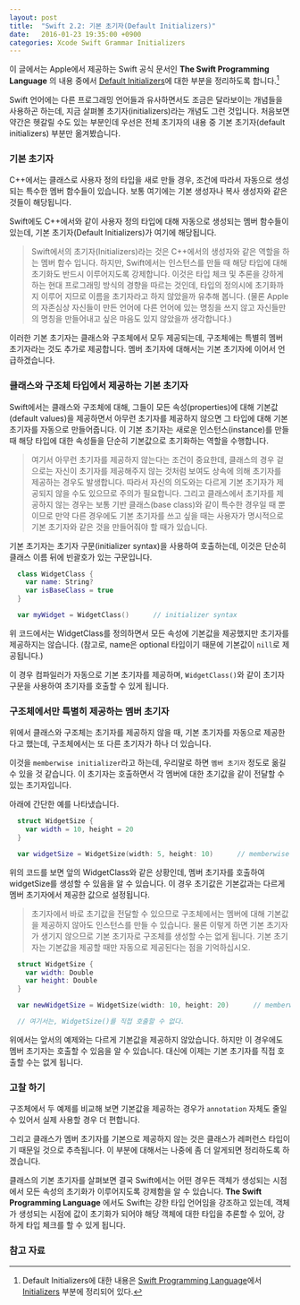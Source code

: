 ```yaml
---
layout: post
title:  "Swift 2.2: 기본 초기자(Default Initializers)"
date:   2016-01-23 19:35:00 +0900
categories: Xcode Swift Grammar Initializers
---
```


이 글에서는 Apple에서 제공하는 Swift 공식 문서인 **The Swift Programming Language** 의 내용 중에서 [Default Initializers](https://developer.apple.com/library/ios/documentation/Swift/Conceptual/Swift_Programming_Language/Initialization.html#//apple_ref/doc/uid/TP40014097-CH18-ID203)에 대한 부분을 정리하도록 합니다.[^Default_Initializers]

Swift 언어에는 다른 프로그래밍 언어들과 유사하면서도 조금은 달라보이는 개념들을 사용하곤 하는데, 지금 살펴볼 초기자(initializers)라는 개념도 그런 것입니다. 처음보면 약간은 헷갈릴 수도 있는 부분인데 우선은 전체 초기자의 내용 중 기본 초기자(default initializers) 부분만 옮겨봤습니다.

### 기본 초기자

C++에서는 클래스로 사용자 정의 타입을 새로 만들 경우, 조건에 따라서 자동으로 생성되는 특수한 멤버 함수들이 있습니다. 보통 여기에는 기본 생성자나 복사 생성자와 같은 것들이 해당됩니다.

Swift에도 C++에서와 같이 사용자 정의 타입에 대해 자동으로 생성되는 멤버 함수들이 있는데, 기본 초기자(Default Initializers)가 여기에 해당됩니다.

> Swift에서의 초기자(Initializers)라는 것은 C++에서의 생성자와 같은 역할을 하는 멤버 함수 입니다. 하지만, Swift에서는 인스턴스를 만들 때 해당 타입에 대해 초기화도 반드시 이루어지도록 강제합니다. 이것은 타입 체크 및 추론을 강하게 하는 현대 프로그래밍 방식의 경향을 따르는 것인데, 타입의 정의시에 초기화까지 이루어 지므로 이름을 초기자라고 하지 않았을까 유추해 봅니다. (물론 Apple의 자존심상 자신들이 만든 언어에 다른 언어에 있는 명칭을 쓰지 않고 자신들만의 명칭을 만들어내고 싶은 마음도 있지 않았을까 생각합니다.)

이러한 기본 초기자는 클래스와 구조체에서 모두 제공되는데, 구조체에는 특별히 멤버 초기자라는 것도 추가로 제공합니다. 멤버 초기자에 대해서는 기본 초기자에 이어서 언급하겠습니다.


### 클래스와 구조체 타입에서 제공하는 기본 초기자

Swift에서는 클래스와 구조체에 대해, 그들이 모든 속성(properties)에 대해 기본값(default values)을 제공하면서 아무런 초기자를 제공하지 않으면 그 타입에 대해 기본 초기자를 자동으로 만들어줍니다. 이 기본 초기자는 새로운 인스턴스(instance)를 만들 때 해당 타입에 대한 속성들을 단순히 기본값으로 초기화하는 역할을 수행합니다.

> 여기서 아무런 초기자를 제공하지 않는다는 조건이 중요한데, 클래스의 경우 겉으로는 자신이 초기자를 제공해주지 않는 것처럼 보여도 상속에 의해 초기자를 제공하는 경우도 발생합니다. 따라서 자신의 의도와는 다르게 기본 초기자가 제공되지 않을 수도 있으므로 주의가 필요합니다. 그리고 클래스에서 초기자를 제공하지 않는 경우는 보통 기반 클래스(base class)와 같이 특수한 경우일 때 뿐이므로 만약 다른 경우에도 기본 초기자를 쓰고 싶을 때는 사용자가 명시적으로 기본 초기자와 같은 것을 만들어줘야 할 때가 있습니다.

기본 초기자는 초기자 구문(initializer syntax)을 사용하여 호출하는데, 이것은 단순히 클래스 이름 뒤에 빈괄호가 있는 구문입니다.

```swift
  class WidgetClass {
    var name: String?
    var isBaseClass = true
  }

  var myWidget = WidgetClass()      // initializer syntax
```

위 코드에서는 WidgetClass를 정의하면서 모든 속성에 기본값을 제공했지만 초기자를 제공하지는 않습니다. (참고로, name은 optional 타입이기 때문에 기본값이 `nill`로 제공됩니다.)

이 경우 컴파일러가 자동으로 기본 초기자를 제공하며, `WidgetClass()`와 같이 초기자 구문을 사용하여 초기자를 호출할 수 있게 됩니다.


### 구조체에서만 특별히 제공하는 멤버 초기자

위에서 클래스와 구조체는 초기자를 제공하지 않을 때, 기본 초기자를 자동으로 제공한다고 했는데, 구조체에서는 또 다른 초기자가 하나 더 있습니다.

이것을 `memberwise initializer`라고 하는데, 우리말로 하면 `멤버 초기자` 정도로 옮길 수 있을 것 같습니다. 이 초기자는 호출하면서 각 멤버에 대한 초기값을 같이 전달할 수 있는 초기자입니다.

아래에 간단한 예를 나타냈습니다.

```swift
  struct WidgetSize {
    var width = 10, height = 20
  }

  var widgetSize = WidgetSize(width: 5, height: 10)      // memberwise initializer
```

위의 코드를 보면 앞의 WidgetClass와 같은 상황인데, 멤버 초기자를 호출하여 widgetSize를 생성할 수 있음을 알 수 있습니다. 이 경우 초기값은 기본값과는 다르게 멤버 초기자에서 제공한 값으로 설정됩니다.

> 초기자에서 바로 초기값을 전달할 수 있으므로 구조체에서는 멤버에 대해 기본값을 제공하지 않아도 인스턴스를 만들 수 있습니다. 물론 이렇게 하면 기본 초기자가 생기지 않으므로 기본 초기자로 구조체를 생성할 수는 없게 됩니다. 기본 초기자는 기본값을 제공할 때만 자동으로 제공된다는 점을 기억하십시오.

```swift
  struct WidgetSize {
    var width: Double                             
    var height: Double
  }

  var newWidgetSize = WidgetSize(width: 10, height: 20)      // memberwise initializer

  // 여기서는, WidgetSize()를 직접 호출할 수 없다.
```

위에서는 앞서의 예제와는 다르게 기본값을 제공하지 않았습니다. 하지만 이 경우에도 멤버 초기자는 호출할 수 있음을 알 수 있습니다. 대신에 이제는 기본 초기자를 직접 호출할 수는 없게 됩니다.


### 고찰 하기

구조체에서 두 예제를 비교해 보면 기본값을 제공하는 경우가 `annotation` 자체도 줄일 수 있어서 실제 사용할 경우 더 편합니다.

그리고 클래스가 멤버 초기자를 기본으로 제공하지 않는 것은 클래스가 레퍼런스 타입이기 때문일 것으로 추측됩니다. 이 부분에 대해서는 나중에 좀 더 알게되면 정리하도록 하겠습니다.

클래스의 기본 초기자를 살펴보면 결국 Swift에서는 어떤 경우든 객체가 생성되는 시점에서 모든 속성의 초기화가 이루어지도록 강제함을 알 수 있습니다. **The Swift Programming Language** 에서도 Swift는 강한 타입 언어임을 강조하고 있는데, 객체가 생성되는 시점에 값이 초기화가 되어야 해당 객체에 대한 타입을 추론할 수 있어, 강하게 타입 체크를 할 수 있게 됩니다.


### 참고 자료

[^Default_Initializers]: Default Initializers에 대한 내용은 [Swift Programming Language](https://developer.apple.com/library/ios/documentation/Swift/Conceptual/Swift_Programming_Language/index.html)에서 [Initializers](https://developer.apple.com/library/ios/documentation/Swift/Conceptual/Swift_Programming_Language/Initialization.html#//apple_ref/doc/uid/TP40014097-CH18-ID203) 부분에 정리되어 있다.
